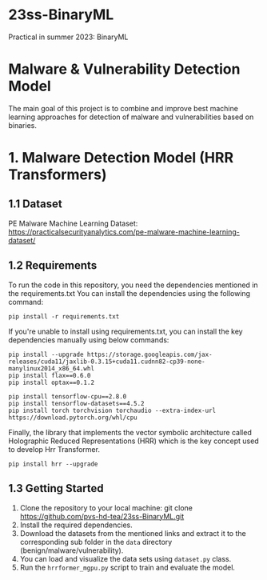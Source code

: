 # 23ss-BinaryML
Practical in summer 2023: BinaryML

# Malware & Vulnerability Detection Model
The main goal of this project is to combine and improve best machine learning approaches for detection of malware and vulnerabilities based on binaries.

# 1. Malware Detection Model (HRR Transformers)

## 1.1 Dataset

PE Malware Machine Learning Dataset: https://practicalsecurityanalytics.com/pe-malware-machine-learning-dataset/

## 1.2 Requirements

To run the code in this repository, you need the dependencies mentioned in the requirements.txt
You can install the dependencies using the following command:

```
pip install -r requirements.txt
```

If you're unable to install using requirements.txt, you can install the key dependencies manually using below commands:

```
pip install --upgrade https://storage.googleapis.com/jax-releases/cuda11/jaxlib-0.3.15+cuda11.cudnn82-cp39-none-manylinux2014_x86_64.whl
pip install flax==0.6.0
pip install optax==0.1.2
```
```
pip install tensorflow-cpu==2.8.0
pip install tensorflow-datasets==4.5.2
pip install torch torchvision torchaudio --extra-index-url https://download.pytorch.org/whl/cpu
```
Finally, the library that implements the vector symbolic architecture called Holographic Reduced Representations (HRR) which is the key concept used to develop Hrr Transformer.
```
pip install hrr --upgrade
```

## 1.3 Getting Started
1. Clone the repository to your local machine: git clone https://github.com/pvs-hd-tea/23ss-BinaryML.git
2. Install the required dependencies.
3. Download the datasets from the mentioned links and extract it to the corresponding sub folder in the ```data``` directory (benign/malware/vulnerability).
4. You can load and visualize the data sets using ```dataset.py``` class.
4. Run the ```hrrformer_mgpu.py``` script to train and evaluate the model.
